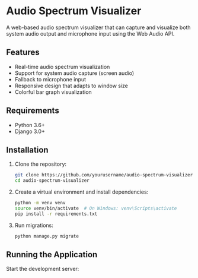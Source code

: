 # Audio Spectrum Visualizer

A web-based audio spectrum visualizer that can capture and visualize both system audio output and microphone input using the Web Audio API.

## Features

- Real-time audio spectrum visualization
- Support for system audio capture (screen audio)
- Fallback to microphone input
- Responsive design that adapts to window size
- Colorful bar graph visualization

## Requirements

- Python 3.6+
- Django 3.0+

## Installation

1. Clone the repository:
   ```bash
   git clone https://github.com/yourusername/audio-spectrum-visualizer.git
   cd audio-spectrum-visualizer
   ```

2. Create a virtual environment and install dependencies:
   ```bash
   python -m venv venv
   source venv/bin/activate  # On Windows: venv\Scripts\activate
   pip install -r requirements.txt
   ```

3. Run migrations:
   ```bash
   python manage.py migrate
   ```

## Running the Application

Start the development server:
